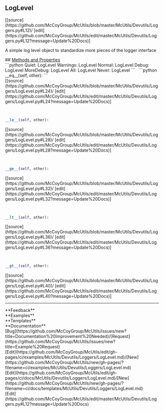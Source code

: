 ## <a id="McUtils.Devutils.Loggers.LogLevel">LogLevel</a> 

<div class="docs-source-link" markdown="1">
[[source](https://github.com/McCoyGroup/McUtils/blob/master/McUtils/Devutils/Loggers.py#L12)/
[edit](https://github.com/McCoyGroup/McUtils/edit/master/McUtils/Devutils/Loggers.py#L12?message=Update%20Docs)]
</div>

A simple log level object to standardize more pieces of the logger interface







<div class="collapsible-section">
 <div class="collapsible-section collapsible-section-header" markdown="1">
## <a class="collapse-link" data-toggle="collapse" href="#methods" markdown="1"> Methods and Properties</a> <a class="float-right" data-toggle="collapse" href="#methods"><i class="fa fa-chevron-down"></i></a>
 </div>
 <div class="collapsible-section collapsible-section-body collapse show" id="methods" markdown="1">
 ```python
Quiet: LogLevel
Warnings: LogLevel
Normal: LogLevel
Debug: LogLevel
MoreDebug: LogLevel
All: LogLevel
Never: LogLevel
```
<a id="McUtils.Devutils.Loggers.LogLevel.__eq__" class="docs-object-method">&nbsp;</a> 
```python
__eq__(self, other): 
```
<div class="docs-source-link" markdown="1">
[[source](https://github.com/McCoyGroup/McUtils/blob/master/McUtils/Devutils/Loggers/LogLevel.py#L24)/
[edit](https://github.com/McCoyGroup/McUtils/edit/master/McUtils/Devutils/Loggers/LogLevel.py#L24?message=Update%20Docs)]
</div>


<a id="McUtils.Devutils.Loggers.LogLevel.__le__" class="docs-object-method">&nbsp;</a> 
```python
__le__(self, other): 
```
<div class="docs-source-link" markdown="1">
[[source](https://github.com/McCoyGroup/McUtils/blob/master/McUtils/Devutils/Loggers/LogLevel.py#L28)/
[edit](https://github.com/McCoyGroup/McUtils/edit/master/McUtils/Devutils/Loggers/LogLevel.py#L28?message=Update%20Docs)]
</div>


<a id="McUtils.Devutils.Loggers.LogLevel.__ge__" class="docs-object-method">&nbsp;</a> 
```python
__ge__(self, other): 
```
<div class="docs-source-link" markdown="1">
[[source](https://github.com/McCoyGroup/McUtils/blob/master/McUtils/Devutils/Loggers/LogLevel.py#L32)/
[edit](https://github.com/McCoyGroup/McUtils/edit/master/McUtils/Devutils/Loggers/LogLevel.py#L32?message=Update%20Docs)]
</div>


<a id="McUtils.Devutils.Loggers.LogLevel.__lt__" class="docs-object-method">&nbsp;</a> 
```python
__lt__(self, other): 
```
<div class="docs-source-link" markdown="1">
[[source](https://github.com/McCoyGroup/McUtils/blob/master/McUtils/Devutils/Loggers/LogLevel.py#L36)/
[edit](https://github.com/McCoyGroup/McUtils/edit/master/McUtils/Devutils/Loggers/LogLevel.py#L36?message=Update%20Docs)]
</div>


<a id="McUtils.Devutils.Loggers.LogLevel.__gt__" class="docs-object-method">&nbsp;</a> 
```python
__gt__(self, other): 
```
<div class="docs-source-link" markdown="1">
[[source](https://github.com/McCoyGroup/McUtils/blob/master/McUtils/Devutils/Loggers/LogLevel.py#L40)/
[edit](https://github.com/McCoyGroup/McUtils/edit/master/McUtils/Devutils/Loggers/LogLevel.py#L40?message=Update%20Docs)]
</div>



 </div>
</div>












---


<div markdown="1" class="text-secondary">
<div class="container">
  <div class="row">
   <div class="col" markdown="1">
**Feedback**   
</div>
   <div class="col" markdown="1">
**Examples**   
</div>
   <div class="col" markdown="1">
**Templates**   
</div>
   <div class="col" markdown="1">
**Documentation**   
</div>
   <div class="col" markdown="1">
   
</div>
   <div class="col" markdown="1">
   
</div>
   <div class="col" markdown="1">
   
</div>
</div>
  <div class="row">
   <div class="col" markdown="1">
[Bug](https://github.com/McCoyGroup/McUtils/issues/new?title=Documentation%20Improvement%20Needed)/[Request](https://github.com/McCoyGroup/McUtils/issues/new?title=Example%20Request)   
</div>
   <div class="col" markdown="1">
[Edit](https://github.com/McCoyGroup/McUtils/edit/gh-pages/ci/examples/McUtils/Devutils/Loggers/LogLevel.md)/[New](https://github.com/McCoyGroup/McUtils/new/gh-pages/?filename=ci/examples/McUtils/Devutils/Loggers/LogLevel.md)   
</div>
   <div class="col" markdown="1">
[Edit](https://github.com/McCoyGroup/McUtils/edit/gh-pages/ci/docs/McUtils/Devutils/Loggers/LogLevel.md)/[New](https://github.com/McCoyGroup/McUtils/new/gh-pages/?filename=ci/docs/templates/McUtils/Devutils/Loggers/LogLevel.md)   
</div>
   <div class="col" markdown="1">
[Edit](https://github.com/McCoyGroup/McUtils/edit/master/McUtils/Devutils/Loggers.py#L12?message=Update%20Docs)   
</div>
   <div class="col" markdown="1">
   
</div>
   <div class="col" markdown="1">
   
</div>
   <div class="col" markdown="1">
   
</div>
</div>
</div>
</div>